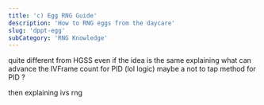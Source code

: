 ```yaml
---
title: 'c) Egg RNG Guide'
description: 'How to RNG eggs from the daycare'
slug: 'dppt-egg'
subCategory: 'RNG Knowledge'
---
```


quite different from HGSS even if the idea is the same
explaining what can advance the IVFrame count for PID (lol logic)
maybe a not to tap method for PID ?

then explaining ivs rng